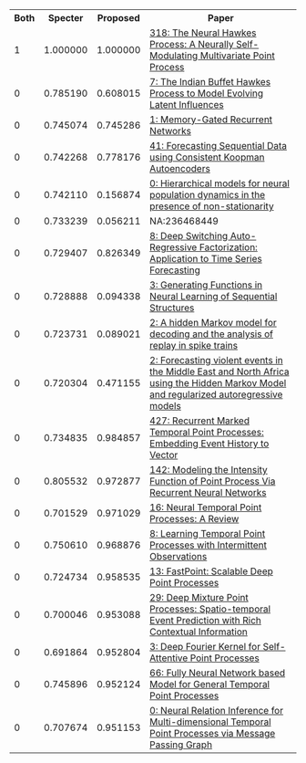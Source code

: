 <html><table><tr>
<th>Both</th>
<th>Specter</th>
<th>Proposed</th>
<th>Paper</th>
</tr>
<tr>
<td>1</td>
<td>1.000000</td>
<td>1.000000</td>
<td><a href="https://www.semanticscholar.org/paper/7e9f1f1e890d321d1c52b5745d2fe3b3bb0c5043">318: The Neural Hawkes Process: A Neurally Self-Modulating Multivariate Point Process</a></td>
</tr>
<tr>
<td>0</td>
<td>0.785190</td>
<td>0.608015</td>
<td><a href="https://www.semanticscholar.org/paper/d905e9edbad34afe968613493026c7459bfdaab2">7: The Indian Buffet Hawkes Process to Model Evolving Latent Influences</a></td>
</tr>
<tr>
<td>0</td>
<td>0.745074</td>
<td>0.745286</td>
<td><a href="https://www.semanticscholar.org/paper/0d8ff0e190ca20c7158675312fc71cd75c6b5270">1: Memory-Gated Recurrent Networks</a></td>
</tr>
<tr>
<td>0</td>
<td>0.742268</td>
<td>0.778176</td>
<td><a href="https://www.semanticscholar.org/paper/0872dfacadb282200f909e167e34dd9a7d9f27cd">41: Forecasting Sequential Data using Consistent Koopman Autoencoders</a></td>
</tr>
<tr>
<td>0</td>
<td>0.742110</td>
<td>0.156874</td>
<td><a href="https://www.semanticscholar.org/paper/1d30f92ca9fb029b23cb874178be590bbb8b34bc">0: Hierarchical models for neural population dynamics in the presence of non-stationarity</a></td>
</tr>
<tr>
<td>0</td>
<td>0.733239</td>
<td>0.056211</td>
<td>NA:236468449</td>
</tr>
<tr>
<td>0</td>
<td>0.729407</td>
<td>0.826349</td>
<td><a href="https://www.semanticscholar.org/paper/ab9c2121338151dfd0056666135cc5113b4809d6">8: Deep Switching Auto-Regressive Factorization: Application to Time Series Forecasting</a></td>
</tr>
<tr>
<td>0</td>
<td>0.728888</td>
<td>0.094338</td>
<td><a href="https://www.semanticscholar.org/paper/63b4cb50aeb0bc6badac0786542ecbc23d0f389a">3: Generating Functions in Neural Learning of Sequential Structures</a></td>
</tr>
<tr>
<td>0</td>
<td>0.723731</td>
<td>0.089021</td>
<td><a href="https://www.semanticscholar.org/paper/e5bfdbfc6430b320d3ee4995f1a126551291bb1b">2: A hidden Markov model for decoding and the analysis of replay in spike trains</a></td>
</tr>
<tr>
<td>0</td>
<td>0.720304</td>
<td>0.471155</td>
<td><a href="https://www.semanticscholar.org/paper/c50b071d51846ec98c8254433ca16b48294b2807">2: Forecasting violent events in the Middle East and North Africa using the Hidden Markov Model and regularized autoregressive models</a></td>
</tr>
<tr>
<td>0</td>
<td>0.734835</td>
<td>0.984857</td>
<td><a href="https://www.semanticscholar.org/paper/439d216e9cf62fe2fe6fa95646543140bb074b43">427: Recurrent Marked Temporal Point Processes: Embedding Event History to Vector</a></td>
</tr>
<tr>
<td>0</td>
<td>0.805532</td>
<td>0.972877</td>
<td><a href="https://www.semanticscholar.org/paper/76446e217958ad266cd886a9b06f18d564df9d28">142: Modeling the Intensity Function of Point Process Via Recurrent Neural Networks</a></td>
</tr>
<tr>
<td>0</td>
<td>0.701529</td>
<td>0.971029</td>
<td><a href="https://www.semanticscholar.org/paper/12763dc5934d6042ef1129ed27b6f819a2900ed7">16: Neural Temporal Point Processes: A Review</a></td>
</tr>
<tr>
<td>0</td>
<td>0.750610</td>
<td>0.968876</td>
<td><a href="https://www.semanticscholar.org/paper/ddd829c44aac2cce5654f649f5652882f91a0f6b">8: Learning Temporal Point Processes with Intermittent Observations</a></td>
</tr>
<tr>
<td>0</td>
<td>0.724734</td>
<td>0.958535</td>
<td><a href="https://www.semanticscholar.org/paper/7938e2a106948987bb76875f30ea8489ff3e28f2">13: FastPoint: Scalable Deep Point Processes</a></td>
</tr>
<tr>
<td>0</td>
<td>0.700046</td>
<td>0.953088</td>
<td><a href="https://www.semanticscholar.org/paper/e6d272a9a28b4c79c8c2b8f5dfee27fb86c7156c">29: Deep Mixture Point Processes: Spatio-temporal Event Prediction with Rich Contextual Information</a></td>
</tr>
<tr>
<td>0</td>
<td>0.691864</td>
<td>0.952804</td>
<td><a href="https://www.semanticscholar.org/paper/3f2f6b43549d1cfb48cfd26000e42f796eed7cd8">3: Deep Fourier Kernel for Self-Attentive Point Processes</a></td>
</tr>
<tr>
<td>0</td>
<td>0.745896</td>
<td>0.952124</td>
<td><a href="https://www.semanticscholar.org/paper/649ed88130ef7b9a164a4485f06d61e9282cbd5d">66: Fully Neural Network based Model for General Temporal Point Processes</a></td>
</tr>
<tr>
<td>0</td>
<td>0.707674</td>
<td>0.951153</td>
<td><a href="https://www.semanticscholar.org/paper/e05c248d0b81891abfc89ef4aaabf7419bd681a2">0: Neural Relation Inference for Multi-dimensional Temporal Point Processes via Message Passing Graph</a></td>
</tr>
</table></html>
